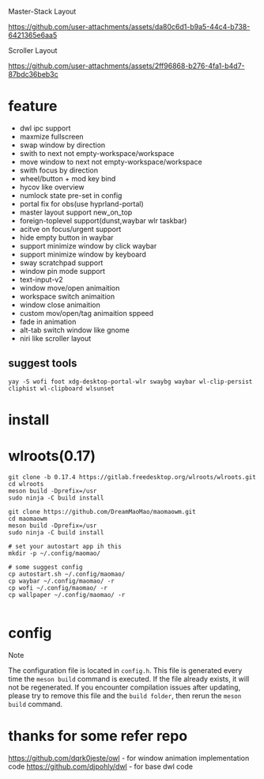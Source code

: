 
Master-Stack Layout

https://github.com/user-attachments/assets/da80c6d1-b9a5-44c4-b738-6421365e6aa5


Scroller Layout

https://github.com/user-attachments/assets/2ff96868-b276-4fa1-b4d7-87bdc36beb3c



# feature
- dwl ipc support
- maxmize fullscreen
- swap window by direction
- swith to next not empty-workspace/workspace
- move window to next not empty-workspace/workspace
- swith focus by direction
- wheel/button + mod key bind
- hycov like overview
- numlock state pre-set in config
- portal fix for obs(use hyprland-portal)
- master layout support new_on_top
- foreign-toplevel support(dunst,waybar wlr taskbar)
- acitve on focus/urgent support
- hide empty button in waybar
- support minimize window by click waybar
- support minimize window by keyboard
- sway scratchpad support 
- window pin mode support
- text-input-v2
- window move/open animaition
- workspace switch animaition
- window close animaition
- custom mov/open/tag animaition sppeed
- fade in animation
- alt-tab switch window like gnome
- niri like scroller layout


## suggest tools
```
yay -S wofi foot xdg-desktop-portal-wlr swaybg waybar wl-clip-persist cliphist wl-clipboard wlsunset

```

# install 
# wlroots(0.17)
```
git clone -b 0.17.4 https://gitlab.freedesktop.org/wlroots/wlroots.git
cd wlroots
meson build -Dprefix=/usr
sudo ninja -C build install

git clone https://github.com/DreamMaoMao/maomaowm.git
cd maomaowm
meson build -Dprefix=/usr
sudo ninja -C build install

# set your autostart app ih this
mkdir -p ~/.config/maomao/

# some suggest config
cp autostart.sh ~/.config/maomao/
cp waybar ~/.config/maomao/ -r 
cp wofi ~/.config/maomao/ -r 
cp wallpaper ~/.config/maomao/ -r


```

# config
> [!NOTE]
> The configuration file is located in `config.h`. This file is generated every time the `meson build` command is executed. If the file already exists, it will not be regenerated. If you encounter compilation issues after updating, please try to remove this file and the `build folder`, then rerun the `meson build` command.

# thanks for some refer repo 
https://github.com/dqrk0jeste/owl - for window animation implementation code
https://github.com/djpohly/dwl - for base dwl code


